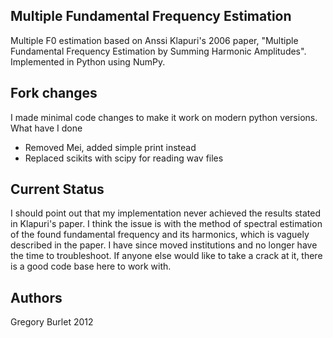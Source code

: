 Multiple Fundamental Frequency Estimation
-----------------------------------------

Multiple F0 estimation based on Anssi Klapuri's 2006 paper, "Multiple Fundamental Frequency Estimation by Summing Harmonic Amplitudes". Implemented in Python using NumPy.

Fork changes
-------------

I made minimal code changes to make it work on modern python versions.  
What have I done
- Removed Mei, added simple print instead
- Replaced scikits with scipy for reading wav files


Current Status
--------------

I should point out that my implementation never achieved the results stated in Klapuri's paper. I think the issue is with the method of spectral estimation of the found fundamental frequency and its harmonics, which is vaguely described in the paper. I have since moved institutions and no longer have the time to troubleshoot. If anyone else would like to take a crack at it, there is a good code base here to work with.

Authors
-------
Gregory Burlet 2012

